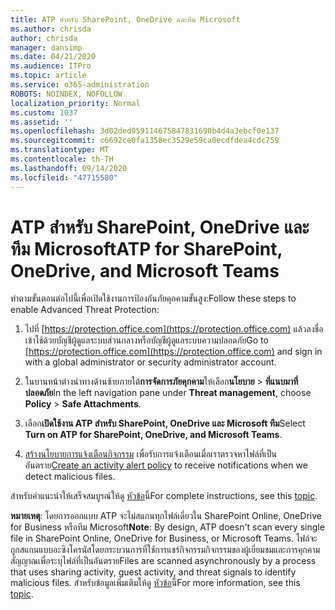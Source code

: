 ```yaml
---
title: ATP สำหรับ SharePoint, OneDrive และทีม Microsoft
ms.author: chrisda
author: chrisda
manager: dansimp
ms.date: 04/21/2020
ms.audience: ITPro
ms.topic: article
ms.service: o365-administration
ROBOTS: NOINDEX, NOFOLLOW
localization_priority: Normal
ms.custom: 1037
ms.assetid: ''
ms.openlocfilehash: 3d02ded959114675847831690b4d4a3ebcf0e137
ms.sourcegitcommit: c6692ce0fa1358ec3529e59ca0ecdfdea4cdc759
ms.translationtype: MT
ms.contentlocale: th-TH
ms.lasthandoff: 09/14/2020
ms.locfileid: "47715580"
---
```

# <a name="atp-for-sharepoint-onedrive-and-microsoft-teams"></a><span data-ttu-id="f505c-102">ATP สำหรับ SharePoint, OneDrive และทีม Microsoft</span><span class="sxs-lookup"><span data-stu-id="f505c-102">ATP for SharePoint, OneDrive, and Microsoft Teams</span></span>

<span data-ttu-id="f505c-103">ทำตามขั้นตอนต่อไปนี้เพื่อเปิดใช้งานการป้องกันภัยคุกคามขั้นสูง:</span><span class="sxs-lookup"><span data-stu-id="f505c-103">Follow these steps to enable Advanced Threat Protection:</span></span>

1. <span data-ttu-id="f505c-104">ไปที่ [https://protection.office.com](https://protection.office.com) แล้วลงชื่อเข้าใช้ด้วยบัญชีผู้ดูแลระบบส่วนกลางหรือบัญชีผู้ดูแลระบบความปลอดภัย</span><span class="sxs-lookup"><span data-stu-id="f505c-104">Go to [https://protection.office.com](https://protection.office.com) and sign in with a global administrator or security administrator account.</span></span>

2. <span data-ttu-id="f505c-105">ในบานหน้าต่างนำทางด้านซ้ายภายใต้**การจัดการภัยคุกคาม**ให้เลือก**นโยบาย** \> **ที่แนบมาที่ปลอดภัย**</span><span class="sxs-lookup"><span data-stu-id="f505c-105">In the left navigation pane under **Threat management**, choose **Policy** \> **Safe Attachments**.</span></span>

3. <span data-ttu-id="f505c-106">เลือก**เปิดใช้งาน ATP สำหรับ SharePoint, OneDrive และ Microsoft ทีม**</span><span class="sxs-lookup"><span data-stu-id="f505c-106">Select **Turn on ATP for SharePoint, OneDrive, and Microsoft Teams**.</span></span>

4. <span data-ttu-id="f505c-107">[สร้างนโยบายการแจ้งเตือนกิจกรรม](https://docs.microsoft.com/microsoft-365/compliance/create-activity-alerts) เพื่อรับการแจ้งเตือนเมื่อเราตรวจหาไฟล์ที่เป็นอันตราย</span><span class="sxs-lookup"><span data-stu-id="f505c-107">[Create an activity alert policy](https://docs.microsoft.com/microsoft-365/compliance/create-activity-alerts) to receive notifications when we detect malicious files.</span></span>

<span data-ttu-id="f505c-108">สำหรับคำแนะนำให้เสร็จสมบูรณ์ให้ดู [หัวข้อ](https://docs.microsoft.com/microsoft-365/security/office-365-security/turn-on-atp-for-spo-odb-and-teams)นี้</span><span class="sxs-lookup"><span data-stu-id="f505c-108">For complete instructions, see this [topic](https://docs.microsoft.com/microsoft-365/security/office-365-security/turn-on-atp-for-spo-odb-and-teams).</span></span>

<span data-ttu-id="f505c-109">**หมายเหตุ**: โดยการออกแบบ ATP จะไม่สแกนทุกไฟล์เดี่ยวใน SharePoint Online, OneDrive for Business หรือทีม Microsoft</span><span class="sxs-lookup"><span data-stu-id="f505c-109">**Note**: By design, ATP doesn't scan every single file in SharePoint Online, OneDrive for Business, or Microsoft Teams.</span></span> <span data-ttu-id="f505c-110">ไฟล์จะถูกสแกนแบบอะซิงโครนัสโดยกระบวนการที่ใช้การแชร์กิจกรรมกิจกรรมของผู้เยี่ยมชมและการคุกคามสัญญาณเพื่อระบุไฟล์ที่เป็นอันตราย</span><span class="sxs-lookup"><span data-stu-id="f505c-110">Files are scanned asynchronously by a process that uses sharing activity, guest activity, and threat signals to identify malicious files.</span></span> <span data-ttu-id="f505c-111">สำหรับข้อมูลเพิ่มเติมให้ดู [หัวข้อ](https://docs.microsoft.com/microsoft-365/security/office-365-security/atp-for-spo-odb-and-teams)นี้</span><span class="sxs-lookup"><span data-stu-id="f505c-111">For more information, see this [topic](https://docs.microsoft.com/microsoft-365/security/office-365-security/atp-for-spo-odb-and-teams).</span></span>
